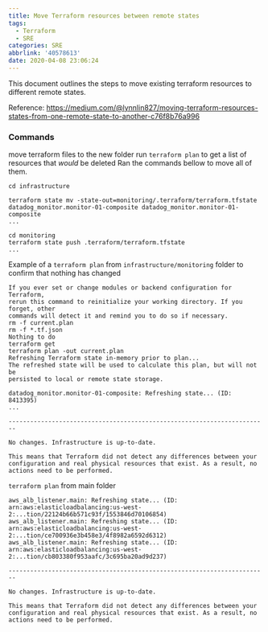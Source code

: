 ```yaml
---
title: Move Terraform resources between remote states
tags: 
  - Terraform
  - SRE
categories: SRE
abbrlink: '40578613'
date: 2020-04-08 23:06:24
---
```


This document outlines the steps to move existing terraform resources to different remote states.

Reference: https://medium.com/@lynnlin827/moving-terraform-resources-states-from-one-remote-state-to-another-c76f8b76a996

### Commands

move terraform files to the new folder
run `terraform plan` to get a list of resources that *would* be deleted
Ran the commands bellow to move all of them.

```
cd infrastructure
 
terraform state mv -state-out=monitoring/.terraform/terraform.tfstate datadog_monitor.monitor-01-composite datadog_monitor.monitor-01-composite
...
 
cd monitoring
terraform state push .terraform/terraform.tfstate
...
```

Example of a `terraform plan` from `infrastructure/monitoring` folder to confirm that nothing has changed

```
If you ever set or change modules or backend configuration for Terraform,
rerun this command to reinitialize your working directory. If you forget, other
commands will detect it and remind you to do so if necessary.
rm -f current.plan
rm -f *.tf.json
Nothing to do
terraform get
terraform plan -out current.plan
Refreshing Terraform state in-memory prior to plan...
The refreshed state will be used to calculate this plan, but will not be
persisted to local or remote state storage.
 
datadog_monitor.monitor-01-composite: Refreshing state... (ID: 8413395)
...

------------------------------------------------------------------------
 
No changes. Infrastructure is up-to-date.
 
This means that Terraform did not detect any differences between your
configuration and real physical resources that exist. As a result, no
actions need to be performed.
```

`terraform plan` from main folder

```
aws_alb_listener.main: Refreshing state... (ID: arn:aws:elasticloadbalancing:us-west-2:...tion/22124b66b571c93f/1553846d70106854)
aws_alb_listener.main: Refreshing state... (ID: arn:aws:elasticloadbalancing:us-west-2:...tion/ce700936e3b458e3/4f8982a6592d6312)
aws_alb_listener.main: Refreshing state... (ID: arn:aws:elasticloadbalancing:us-west-2:...tion/cb803380f953aafc/3c695ba20ad9d237)
 
------------------------------------------------------------------------
 
No changes. Infrastructure is up-to-date.
 
This means that Terraform did not detect any differences between your
configuration and real physical resources that exist. As a result, no
actions need to be performed.
```